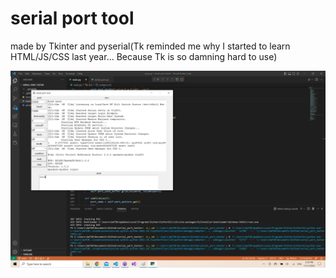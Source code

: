 # serial port tool 

made by Tkinter and pyserial(Tk reminded me why I started to learn HTML/JS/CSS last year... Because Tk is so damning hard to use)

![](https://github.com/DAF201/serial_port_tool/blob/main/Screenshot%20(73).png)
